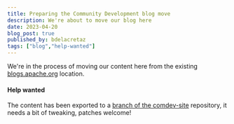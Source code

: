 ```yaml
---
title: Preparing the Community Development blog move
description: We're about to move our blog here
date: 2023-04-20
blog_post: true
published_by: bdelacretaz
tags: ["blog","help-wanted"]
---
```


We're in the process of moving our content here from the 
existing [blogs.apache.org](https://blogs.apache.org/) location.

<div class ="help-wanted">

#### Help wanted

The content has been exported to a
[branch of the comdev-site](https://github.com/apache/comdev-site/tree/christ/blog_migration)
repository, it needs a bit of tweaking, patches welcome!

</div>

